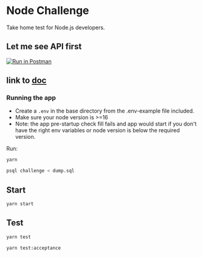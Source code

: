 # Node Challenge

Take home test for Node.js developers.

## Let me see API first
[![Run in Postman](https://run.pstmn.io/button.svg)](https://www.getpostman.com/collections/62826cc1b0de3d2e57ff)


link to [doc](https://documenter.getpostman.com/view/263074/UVknubhG#2081ec66-2cd2-4fa3-b18a-a3259a7be31c)
---
### Running the app

- Create a `.env` in the base directory from the .env-example file included.
- Make sure your node version is >=16
- Note: the app pre-startup check fill fails and app would start if you don't have the right env variables or node version is below the required version.


Run:


```bash
yarn
```

```bash
psql challenge < dump.sql
```

## Start

```bash
yarn start
```


## Test


```bash
yarn test
```


```bash
yarn test:acceptance
```
